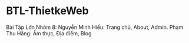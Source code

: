 # BTL-ThietkeWeb
Bài Tập Lớn Nhóm 8:
    Nguyễn Minh Hiếu: Trang chủ, About, Admin.
    Phạm Thu Hằng: Ẩm thực, Địa điểm, Blog
    